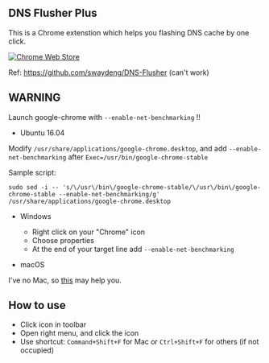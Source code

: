 DNS Flusher Plus
---

This is a Chrome extenstion which helps you flashing DNS cache by one click.

[![Chrome Web Store](https://img.shields.io/chrome-web-store/v/macpeiimcafcnkengponlomdnifabnjc.svg?style=flat-square)](https://chrome.google.com/webstore/detail/dns-flusher-plus/macpeiimcafcnkengponlomdnifabnjc)

Ref: https://github.com/swaydeng/DNS-Flusher (can't work)

## **WARNING**
Launch google-chrome with `--enable-net-benchmarking` !!

 - Ubuntu 16.04

Modify `/usr/share/applications/google-chrome.desktop`, and add `--enable-net-benchmarking` after `Exec=/usr/bin/google-chrome-stable`

Sample script:
```
sudo sed -i -- 's/\/usr\/bin\/google-chrome-stable/\/usr\/bin\/google-chrome-stable --enable-net-benchmarking/g' /usr/share/applications/google-chrome.desktop
```

 - Windows

   - Right click on your "Chrome" icon
   - Choose properties
   - At the end of your target line add `--enable-net-benchmarking`

 - macOS

I've no Mac, so [this](https://goo.gl/7NuUCY) may help you.

## How to use

 - Click icon in toolbar
 - Open right menu, and click the icon
 - Use shortcut: `Command+Shift+F` for Mac or `Ctrl+Shift+F` for others (if not occupied)
